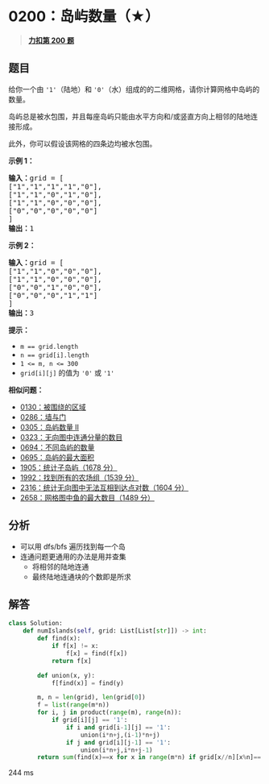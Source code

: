 # 0200：岛屿数量（★）


> <u>**[力扣第 200 题](https://leetcode.cn/problems/number-of-islands/)**</u>

## 题目

<p>给你一个由 <code>'1'</code>（陆地）和 <code>'0'</code>（水）组成的的二维网格，请你计算网格中岛屿的数量。</p>

<p>岛屿总是被水包围，并且每座岛屿只能由水平方向和/或竖直方向上相邻的陆地连接形成。</p>

<p>此外，你可以假设该网格的四条边均被水包围。</p>



<p><strong>示例 1：</strong></p>

<pre>
<strong>输入：</strong>grid = [
["1","1","1","1","0"],
["1","1","0","1","0"],
["1","1","0","0","0"],
["0","0","0","0","0"]
]
<strong>输出：</strong>1
</pre>

<p><strong>示例 2：</strong></p>

<pre>
<strong>输入：</strong>grid = [
["1","1","0","0","0"],
["1","1","0","0","0"],
["0","0","1","0","0"],
["0","0","0","1","1"]
]
<strong>输出：</strong>3
</pre>



<p><strong>提示：</strong></p>

<ul>
<li><code>m == grid.length</code></li>
<li><code>n == grid[i].length</code></li>
<li><code>1 <= m, n <= 300</code></li>
<li><code>grid[i][j]</code> 的值为 <code>'0'</code> 或 <code>'1'</code></li>
</ul>


**相似问题：**
- [0130：被围绕的区域](/leetcode/0130)
- [0286：墙与门](/leetcode/0286)
- [0305：岛屿数量 II](/leetcode/0305)
- [0323：无向图中连通分量的数目](/leetcode/0323)
- [0694：不同岛屿的数量](/leetcode/0694)
- [0695：岛屿的最大面积](/leetcode/0695)
- [1905：统计子岛屿（1678 分）](/leetcode/1905)
- [1992：找到所有的农场组（1539 分）](/leetcode/1992)
- [2316：统计无向图中无法互相到达点对数（1604 分）](/leetcode/2316)
- [2658：网格图中鱼的最大数目（1489 分）](/leetcode/2658)


## 分析

- 可以用 dfs/bfs 遍历找到每一个岛
- 连通问题更通用的办法是用并查集
	- 将相邻的陆地连通
	- 最终陆地连通块的个数即是所求

## 解答

```python
class Solution:
    def numIslands(self, grid: List[List[str]]) -> int:
        def find(x):
            if f[x] != x:
                f[x] = find(f[x])
            return f[x]

        def union(x, y):
            f[find(x)] = find(y)

        m, n = len(grid), len(grid[0])
        f = list(range(m*n))
        for i, j in product(range(m), range(n)):
            if grid[i][j] == '1':
                if i and grid[i-1][j] == '1':
                    union(i*n+j,(i-1)*n+j)
                if j and grid[i][j-1] == '1':
                    union(i*n+j,i*n+j-1)
        return sum(find(x)==x for x in range(m*n) if grid[x//n][x%n]=='1')
```
244 ms
